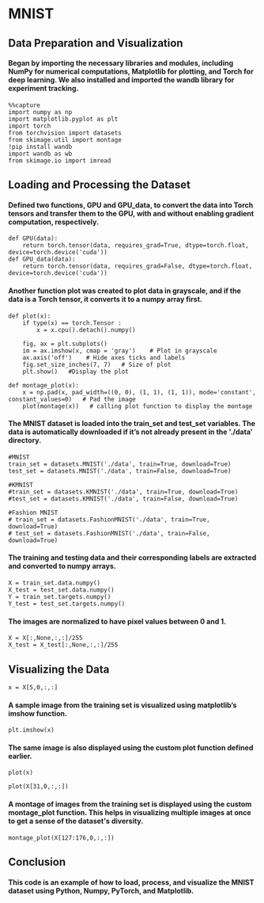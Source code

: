 # MNIST

## Data Preparation and Visualization
#### Began by importing the necessary libraries and modules, including NumPy for numerical computations, Matplotlib for plotting, and Torch for deep learning. We also installed and imported the wandb library for experiment tracking.

```
%%capture
import numpy as np
import matplotlib.pyplot as plt
import torch
from torchvision import datasets
from skimage.util import montage
!pip install wandb
import wandb as wb
from skimage.io import imread
```
## Loading and Processing the Dataset
#### Defined two functions, GPU and GPU_data, to convert the data into Torch tensors and transfer them to the GPU, with and without enabling gradient computation, respectively. 
```
def GPU(data):
    return torch.tensor(data, requires_grad=True, dtype=torch.float, device=torch.device('cuda'))
def GPU_data(data):
    return torch.tensor(data, requires_grad=False, dtype=torch.float, device=torch.device('cuda'))
```
#### Another function plot was created to plot data in grayscale, and if the data is a Torch tensor, it converts it to a numpy array first.
```
def plot(x):
    if type(x) == torch.Tensor :
        x = x.cpu().detach().numpy()

    fig, ax = plt.subplots()
    im = ax.imshow(x, cmap = 'gray')    # Plot in grayscale 
    ax.axis('off')    # Hide axes ticks and labels
    fig.set_size_inches(7, 7)   # Size of plot 
    plt.show()   #Display the plot
```
```
def montage_plot(x):
    x = np.pad(x, pad_width=((0, 0), (1, 1), (1, 1)), mode='constant', constant_values=0)   # Pad the image
    plot(montage(x))   # calling plot function to display the montage
```
#### The MNIST dataset is loaded into the train_set and test_set variables. The data is automatically downloaded if it’s not already present in the './data' directory.
```
#MNIST
train_set = datasets.MNIST('./data', train=True, download=True)
test_set = datasets.MNIST('./data', train=False, download=True)

#KMNIST
#train_set = datasets.KMNIST('./data', train=True, download=True)
#test_set = datasets.KMNIST('./data', train=False, download=True)

#Fashion MNIST
# train_set = datasets.FashionMNIST('./data', train=True, download=True)
# test_set = datasets.FashionMNIST('./data', train=False, download=True)
```
#### The training and testing data and their corresponding labels are extracted and converted to numpy arrays.
```
X = train_set.data.numpy()
X_test = test_set.data.numpy()
Y = train_set.targets.numpy()
Y_test = test_set.targets.numpy()
```
#### The images are normalized to have pixel values between 0 and 1.
```
X = X[:,None,:,:]/255    
X_test = X_test[:,None,:,:]/255 
```
## Visualizing the Data
```
x = X[5,0,:,:]
```
#### A sample image from the training set is visualized using matplotlib’s imshow function.
```
plt.imshow(x)
```
#### The same image is also displayed using the custom plot function defined earlier.
```
plot(x)
```
```
plot(X[31,0,:,:])
```
#### A montage of images from the training set is displayed using the custom montage_plot function. This helps in visualizing multiple images at once to get a sense of the dataset's diversity.
```
montage_plot(X[127:176,0,:,:])
```
## Conclusion
#### This code is an example of how to load, process, and visualize the MNIST dataset using Python, Numpy, PyTorch, and Matplotlib.

















